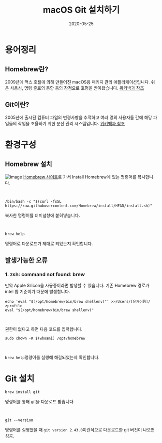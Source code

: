 ﻿---
title:  "macOS Git 설치하기"
excerpt: "macOS에 brew를 이용해 git을 설치하기"

categories:
  - git
tags:
  - [git, macOS]

date: 2020-05-25
last_modified_at: 2020-05-25
---

# 용어정리

## Homebrew란?
2009년에 맥스 호웰에 의해 만들어진 macOS용 패키지 관리 애플리케이션입니다.
쉬운 사용성, 명령 줄로의 통합 등의 장점으로 호평을 받아왔습니다.
[위키백과 참조](https://ko.wikipedia.org/wiki/%ED%99%88%EB%B8%8C%EB%A3%A8_(%ED%8C%A8%ED%82%A4%EC%A7%80_%EA%B4%80%EB%A6%AC_%EC%86%8C%ED%94%84%ED%8A%B8%EC%9B%A8%EC%96%B4))

## Git이란?
2005년에 출시된 컴퓨터 파일의 변경사항을 추적하고 여러 명의 사용자들 간에 해당 파일들의 작업을 조율하기 위한 분산 관리 시스템입니다.
[위키백과 참조](https://ko.wikipedia.org/wiki/%EA%B9%83_(%EC%86%8C%ED%94%84%ED%8A%B8%EC%9B%A8%EC%96%B4))

# 환경구성

## Homebrew 설치
![image](https://github.com/penguin147/baekjoon-online-judge/assets/50098025/ed4776d7-da18-4a69-8a35-5c12ec759571)
[Homebrew 사이트](https://brew.sh/ko/)로 가서 Install Homebrew에 있는 명령어를 복사합니다.

<br>

```shell
/bin/bash -c "$(curl -fsSL https://raw.githubusercontent.com/Homebrew/install/HEAD/install.sh)"
```
복사한 명령어를 터미널창에 붙혀넣습니다.

<br>

```shell
brew help
```
명령어로 다운로드가 제대로 되었는지 확인합니다.

## 발생가능한 오류

### 1. zsh: command not found: brew

만약 Apple Silicon을 사용중이라면 발생할 수 있습니다.
기존 Homebrew 경로가 intel 칩 기준이기 때문에 발생합니다.
```shell
echo 'eval "$(/opt/homebrew/bin/brew shellenv)"' >>/Users/[유저이름]/ zprofile
eval "$(/opt/homebrew/bin/brew shellenv)"
```
<br>

권한이 없다고 하면 다음 코드를 입력합니다.
```shell
sudo chown -R $(whoami) /opt/homebrew
```

<br>

`brew help`명령어를 실행해 해결되었는지 확인합니다.


# Git 설치
```shell
brew install git
```
명령어를 통해 git을 다운로드 받습니다.

<br>

```shell
git --version
```
명령어를 실행했을 때 ```git version 2.43.0```이런식으로 다운로드한 git 버전이 나오면 성공.




